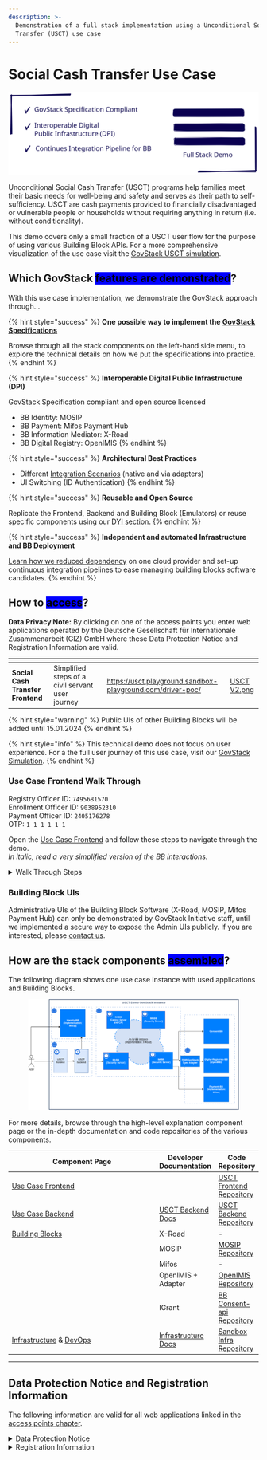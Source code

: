 ```yaml
---
description: >-
  Demonstration of a full stack implementation using a Unconditional Social Cash
  Transfer (USCT) use case
---
```


# Social Cash Transfer Use Case

<img src="../.gitbook/assets/file.excalidraw.svg" alt="" class="gitbook-drawing">

Unconditional Social Cash Transfer (USCT) programs help families meet their basic needs for well-being and safety and serves as their path to self-sufficiency. USCT are cash payments provided to financially disadvantaged or vulnerable people or households without requiring anything in return (i.e. without conditionality).

This demo covers only a small fraction of a USCT user flow for the purpose of using various Building Block APIs. For a more comprehensive visualization of the use case visit the [GovStack USCT simulation](https://www.govstack.global/our-offerings/govspecs/simulation/).

## Which GovStack <mark style="background-color:blue;">features are demonstrated</mark>?

With this use case implementation, we demonstrate the GovStack approach through...

{% hint style="success" %}
**One possible way to implement the** [**GovStack Specifications**](https://govstack.gitbook.io/specification/)

Browse through all the stack components on the left-hand side menu, to explore the technical details on how we put the specifications into practice.
{% endhint %}

{% hint style="success" %}
**Interoperable Digital Public Infrastructure (DPI)**

GovStack Specification compliant and open source licensed

* BB Identity: MOSIP
* BB Payment: Mifos Payment Hub
* BB Information Mediator: X-Road
* BB Digital Registry: OpenIMIS
{% endhint %}

{% hint style="success" %}
**Architectural Best Practices**

* Different [Integration Scenarios](https://govstack.gitbook.io/specification/architecture-and-nonfunctional-requirements/6-onboarding) (native and via adapters)
* UI Switching (ID Authentication)
{% endhint %}

{% hint style="success" %}
**Reusable and Open Source**

Replicate the Frontend, Backend and Building Block (Emulators) or reuse specific components using our [DYI section](../follow-methodology/diy/).
{% endhint %}

{% hint style="success" %}
**Independent and automated Infrastructure and BB Deployment**

[Learn how we reduced dependency](../explore-stack/infrastructure.md) on one cloud provider and set-up continuous integration pipelines to ease managing building blocks software candidates.
{% endhint %}

## How to <mark style="background-color:blue;">access</mark>?

**Data Privacy Note:** By clicking on one of the access points you enter web applications operated by the Deutsche Gesellschaft für Internationale Zusammenarbeit (GIZ) GmbH where these Data Protection Notice and Registration Information are valid.

<table data-view="cards"><thead><tr><th></th><th></th><th></th><th data-hidden data-card-target data-type="content-ref"></th><th data-hidden data-card-cover data-type="files"></th></tr></thead><tbody><tr><td><strong>Social Cash Transfer Frontend</strong></td><td>Simplified steps of a civil servant user journey</td><td></td><td><a href="https://usct.playground.sandbox-playground.com/driver-poc/">https://usct.playground.sandbox-playground.com/driver-poc/</a></td><td><a href="../.gitbook/assets/USCT V2.png">USCT V2.png</a></td></tr></tbody></table>

{% hint style="warning" %}
Public UIs of other Building Blocks will be added until 15.01.2024
{% endhint %}

{% hint style="info" %}
This technical demo does not focus on user experience. For a the full user journey of this use case, visit our [GovStack Simulation](https://www.govstack.global/our-offerings/govspecs/simulation/).
{% endhint %}

### Use Case Frontend Walk Through

Registry Officer ID: `7495681570`\
Enrollment Officer ID: `9038952310`\
Payment Officer ID: `2405176278`\
OTP: `1 1 1 1 1 1`

Open the [Use Case Frontend](https://usct.playground.sandbox-playground.com/driver-poc/) and follow these steps to navigate through the demo.\
_In italic, read a very simplified version of the BB interactions._

<details>

<summary>Walk Through Steps</summary>

1. Click "Log in with e-signet"\
   _The user gets forwarded to the UI of the Identity BB. Demonstrating UI Switching_
2. Click "Log-in here" and enter the ID `9038952310` **to log in as Enrollment Office**
3. Enter `1 1 1 1 1 1` as One Time Password (OTP)
4. As fictional **Enrollment Officer give consent** to using essential personal information (You do not give consent to use your personal data! It is only for demonstration purposes.)\
   _The user gets forwarded back to the Use Case Frontend UI with respective role parameters<mark style="color:purple;">.</mark>_
5. Enter the "Candidate Database" and **enroll any person** to any available benefit package\
   _The user gets a list of candidates requested by the Use Case Backend from the Registry BB channeled through the Information Mediator BB._
6. After returning to the overview page, click on your profile in the top-right to **log out**\
   _The user triggers the Use Case Backend to request the Registry BB to change the enrollment status of a candidate._
7. Repeat the log in procedure with the ID `2405176278` **to log in as Payment Officer**\
   _Again, the user gets forwarded through the UI of the Identity BB._
8. Enter the "Beneficiary Database" and mark (check box) a person to **order payment**
9. Confirm Payment Order\
   _The user triggers the Use Case Backend to request the Payment BB to issue a payment order. They Payment BB returns successful execution of the payment._
10. Optional: Log in with the ID `7495681570` **to log in as Registry Officer** and **create new candidates.**

View a [sequence diagram describing all API requests between BB](https://github.com/GovStackWorkingGroup/sandbox-usecase-usct-backend/blob/main/docs/main.md) in the developer documentation

</details>

### Building Block UIs

Administrative UIs of the Building Block Software (X-Road, MOSIP, Mifos Payment Hub) can only be demonstrated by GovStack Initiative staff, until we implemented a secure way to expose the Admin UIs publicly. If you are interested, please [contact us](https://www.govstack.global/about/contact/).

## How are the stack components <mark style="background-color:blue;">assembled</mark>?

The following diagram shows one use case instance with used applications and Building Blocks.

<figure><img src="../explore-stack/assets/usct-govstack-instance.drawio.png" alt=""><figcaption></figcaption></figure>

For more details, browse through the high-level explanation component page or the in-depth documentation and code repositories of the various components.

<table><thead><tr><th width="283.6548980606663">Component Page</th><th>Developer Documentation</th><th>Code Repository</th></tr></thead><tbody><tr><td><a href="../explore-stack/use-case-frontend.md">Use Case Frontend</a></td><td></td><td><a href="https://github.com/GovStackWorkingGroup/sandbox-playground">USCT Frontend Repository</a></td></tr><tr><td><a href="../explore-stack/use-case-backend.md">Use Case Backend</a></td><td><a href="https://github.com/GovStackWorkingGroup/sandbox-usecase-usct-backend/blob/main/docs/main.md">USCT Backend Docs</a></td><td><a href="https://github.com/GovStackWorkingGroup/sandbox-usecase-usct-backend">USCT Backend Repository</a></td></tr><tr><td><a href="../explore-stack/building-blocks/">Building Blocks</a></td><td>X-Road</td><td>-</td></tr><tr><td></td><td>MOSIP</td><td><a href="https://github.com/tf-govstack">MOSIP Repository</a></td></tr><tr><td></td><td>Mifos</td><td>-</td></tr><tr><td></td><td>OpenIMIS + Adapter</td><td><a href="https://github.com/GovStackWorkingGroup/sandbox-bb-digital-registries/blob/main/digital-registries/open-imis/docs/1-main.md">OpenIMIS Repository</a></td></tr><tr><td></td><td> IGrant</td><td><a href="https://github.com/decentralised-dataexchange/bb-consent-api"> BB Consent-api Repository</a></td></tr><tr><tr><td><a href="../explore-stack/infrastructure.md">Infrastructure</a> &#x26; <a href="../explore-stack/devops.md">DevOps</a></td><td><a href="https://github.com/GovStackWorkingGroup/sandbox-infra/blob/main/docs/1-main.md">Infrastructure Docs</a></td><td><a href="https://github.com/GovStackWorkingGroup/sandbox-infra">Sandbox Infra Repository</a></td></tr></tbody></table>

***

## Data Protection Notice and Registration Information

The following information are valid for all web applications linked in the [access points chapter](usct-use-case.md#access-points).

<details>

<summary>Data Protection Notice</summary>

The Deutsche Gesellschaft für Internationale Zusammenarbeit (GIZ) GmbH attaches great importance to responsible and transparent management of personal data.

Below we provide users with information as to

* who they can contact at GIZ on the subject of data protection
* what data is processed when they visit the web application
* what rights they have with respect to us

**Controller and Data Protection Officer**

The responsible body for data processing is the Deutsche Gesellschaft für Internationale Zusammenarbeit (GIZ) GmbH.

Address:\
Friedrich-Ebert-Allee 32 + 36, 53113 Bonn\
Dag-Hammarskjöld-Weg 1–5, 65760 Eschborn

Contact:\
nico.lueck@giz.de

If you have specific questions about the protection of your data, please contact GIZ's data protection officer: datenschutzbeauftragte@giz.de

**General**

GIZ processes personal data exclusively in accordance with the [EU General Data Protection Regulation (GDPR)](https://eur-lex.europa.eu/legal-content/DE/TXT/PDF/?uri=CELEX:32016R0679\&qid=1527147390147\&from=EN) and the [German Federal Data Protection Act (Bundesdatenschutzgesetz, BDSG)](http://www.gesetze-im-internet.de/bdsg\_2018/index.html).\
Personal data are, for example, name, address, email addresses and user behaviour.

GIZ only processes personal data to the extent necessary. Which data is required and processed for which purpose and on what basis is largely determined by the type of service you use or the purpose for which the data is required.

**Cookies**

When you visit a web application, small text files, so-called cookies, are stored on your computer. They are used to make the online presence more user-friendly and effective overall Cookies cannot run programs or infect your computer with viruses.

The GIZ website uses cookies that are automatically deleted as soon as the browser in which the page is displayed is closed (so-called temporary cookies or session cookies). This type of cookie makes it possible to assign different requests from a browser to a session and to recognize the browser when you visit the website again (session ID).

**Collection of personal data when visiting a web application**

When visiting a [web application](usct-use-case.md#access-points), GIZ itself processes only the data that is automatically transmitted by the browser and technically required in order to display the website correctly and to ensure its stability and security. Each time a web application is accessed, the data stored includes, but is not limited to the following:

* Date (The date on which the activity occurred.)
* Time (The time, in coordinated universal time (UTC), at which the activity occurred.)
* Server IP Address (The IP address of the server on which the log file entry was generated.)
* Method (The requested action, for example, a GET method.)
* URI Stem (The target of the action, for example, Default.htm.)
* URI Query (The query, if any that the client was trying to perform. A Universal Resource Identifier (URI) query is necessary only for dynamic pages.)
* Server Port (The server port number that is configured for the service.)
* Client IP Address (The IP address of the client that made the request.)
* User Agent (The browser type that the client used.)
* Referrer (The site that the user last visited. This site provided a link to the current site.)
* HTTP Status (The HTTP status code.)
* Time Taken (The length of time that the action took, in milliseconds.)
* Request Body (The transmitted data for demonstration purposes (e.g. fictional person)

The data in the log file is temporary stored. The log retention time depend on amount of requests, service up time and other factors.

**Further information on the storage and transfer of data:**

GIZ is obliged to store data beyond the time of the visit in order to ensure protection against attacks on the GIZ’s internet infrastructure and the communications technology of the Federal Government (legal basis: Art. 6 (1) (e) GDPR in conjunction with Section 5 BSI Act). In the event of attacks on communications technology, this data is analyzed and used to initiate legal and criminal prosecution.

Data logged when accessing the GIZ's web applications is only transmitted to third parties if there is a legal obligation to do so or if the transmission is necessary for legal or criminal prosecution in the event of attacks on the Federal Government's communications technology. Data will not be passed on in any other cases. This data is not merged with other data sources at GIZ.

**Information on opting out**

Users who do not agree with the described processing of data cannot access the web applications. For technical reasons, opting out is not possible.

**Disclosure to third parties**

GIZ does not pass on personal data to third parties unless it is legally obliged or entitled to do so by law.

**Transfer of data to countries outside Germany**

GIZ does not transfer personal data to third countries. When using social media, the privacy policies of the respective providers apply.

**Duration of data retention**

User data will not be kept any longer than is necessary for the purpose for which it is processed or as required by law.

**IT security of user data**

GIZ accords great importance to protecting personal data. For this reason, technical and organisational security measures ensure that data is protected against accidental and intentional manipulation and unintended erasure as well as unauthorised access. These measures are updated accordingly based on technical developments and adapted continuously in line with the risks.

Visitors to the GIZ website have the right

* To obtain **information** about their data stored by us (Article 15 GDPR)
* To have their data stored by us **rectified** (Article 16 GDPR)
* To have their data stored by us **erased** (Article 17 GDPR)
* To obtain **restriction** of processing of their data stored by us (Article 18 GDPR)
* To **object** to the storage of their data if personal data are processed on the basis of the first sentence of Article 6 (1) 1 f and e GDPR (Article 21 GDPR)
* To receive their personal data in a commonly used and machine-readable format from the controller such that they can be potentially transmitted to another controller (right to **data portability**, Article 20 GDPR).
* To **withdraw** their consent to the extent that the data has been processed on the basis of consent (Article 6 (1) a GDPR). The lawfulness of the processing on the basis of the consent given remains unaffected until receipt of the withdrawal.

Users also have the right in accordance with Article 77 GDPR to **lodge a complaint with the competent data protection supervisory authority**. The competent authority is the Federal Commissioner for Data Protection and Freedom of Information ([BfDI](https://www.bfdi.bund.de/EN/Home/home\_node.html)).

</details>

<details>

<summary>Registration Information</summary>

Deutsche Gesellschaft für Internationale Zusammenarbeit (GIZ) GmbH

**Registered offices**

Bonn and Eschborn\
Germany

Friedrich-Ebert-Allee 32 + 36\
53113 Bonn\
Germany\
T +49 228 44 60-0\
F +49 228 44 60-17 66

Dag-Hammarskjöld-Weg 1 - 5\
65760 Eschborn\
Germany\
T +49 61 96 79-0\
F +49 61 96 79-11 15

E info@giz.de\
I www.giz.de

**Registered at**

Local court (Amtsgericht) Bonn, Germany: HRB 18384\
Local court (Amtsgericht) Frankfurt am Main, Germany: HRB 12394

**VAT no.**

DE 113891176

**Chairperson of the Supervisory Board**

Jochen Flasbarth, State Secretary in the Federal Ministry for Economic Cooperation and Development

**Management Board**

Thorsten Schäfer-Gümbel (Chair)\
Ingrid-Gabriela Hoven (Vice-Chair)\
Anna Sophie Herken

</details>
